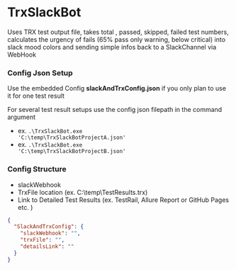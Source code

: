 # TrxSlackBot

Uses TRX test output file, takes total , passed, skipped, failed test numbers, calculates the urgency of fails (65% pass only warning, below critical) into slack mood colors and sending simple infos back to a SlackChannel via WebHook

### Config Json Setup

Use the embedded Config **slackAndTrxConfig.json** if you only plan to use it for one test result

For several test result setups use the config json filepath in the command argument
+ ex. <code>.\TrxSlackBot.exe 'C:\temp\TrxSlackBotProjectA.json'</code>
+ ex. <code>.\TrxSlackBot.exe 'C:\temp\TrxSlackBotProjectB.json'</code>

### Config Structure ###

+ slackWebhook
+ TrxFile location (ex. C:\temp\TestResults.trx)
+ Link to Detailed Test Results (ex. TestRail, Allure Report or GitHub Pages etc. )

```json
{
  "SlackAndTrxConfig": {
    "slackWebhook": "",
    "trxFile": "",
    "detailsLink": "" 
  }
}
```

